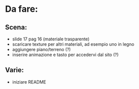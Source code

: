 # Da fare:

## Scena:

* slide 17 pag 16 (materiale trasparente)
* scaricare texture per altri materiali, ad esempio uno in legno
* aggiungere piano/terreno (?)
* inserire animazione e tasto per accedervi dal sito (?)

## Varie:

* iniziare README
